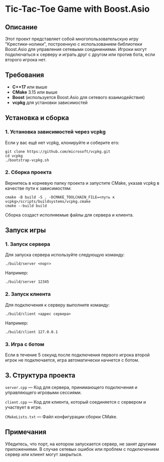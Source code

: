 # Tic-Tac-Toe Game with Boost.Asio

## Описание

Этот проект представляет собой многопользовательскую игру "Крестики-нолики", построенную с использованием библиотеки Boost.Asio для управления сетевыми соединениями. Игроки могут подключаться к серверу и играть друг с другом или против бота, если второго игрока нет.

## Требования

- **C++17** или выше
- **CMake** 3.15 или выше
- **Boost** (используется Boost.Asio для сетевого взаимодействия)
- **vcpkg** для установки зависимостей

## Установка и сборка

### 1. Установка зависимостей через vcpkg
Если у вас ещё нет vcpkg, клонируйте и соберите его:

```
git clone https://github.com/microsoft/vcpkg.git
cd vcpkg
./bootstrap-vcpkg.sh
```

### 2. Cборка проекта
Вернитесь в корневую папку проекта и запустите CMake, указав vcpkg в качестве пути к зависимостям:

```
cmake -B build -S . -DCMAKE_TOOLCHAIN_FILE=<путь к vcpkg>/scripts/buildsystems/vcpkg.cmake
cmake --build build
```
Сборка создаст исполняемые файлы для сервера и клиента.

## Запуск игры
### 1. Запуск сервера
Для запуска сервера используйте следующую команду:

```
./build/server <порт>
```
Например:

```
./build/server 12345
```
### 2. Запуск клиента
Для подключения к серверу выполните команду:

```
./build/client <адрес сервера>
```
Например:
```
./build/client 127.0.0.1
```
### 3. Игра с ботом
Если в течение 5 секунд после подключения первого игрока второй игрок не подключается, игра автоматически начнется с ботом.

## 3. Структура проекта
`server.cpp` — Код для сервера, принимающего подключения и управляющего игровыми сессиями.

`client.cpp` — Код для клиента, который соединяется с сервером и участвует в игре.

`CMakeLists.txt` — Файл конфигурации сборки CMake.

## Примечания
Убедитесь, что порт, на котором запускается сервер, не занят другими приложениями.
В случае сетевых ошибок или проблем с подключением сервер или клиент могут закрыться.